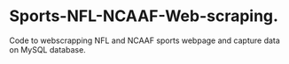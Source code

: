 # Sports-NFL-NCAAF-Web-scraping.
Code to webscrapping NFL and NCAAF sports webpage and capture data on MySQL database.
